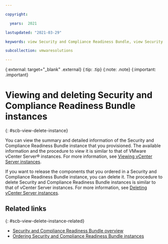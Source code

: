 ```yaml
---

copyright:

  years:  2021

lastupdated: "2021-03-29"

keywords: view Security and Compliance Readiness Bundle, view Security and Compliance Readiness Bundle details, delete Security and Compliance Readiness Bundle, view scb, delete scb

subcollection: vmwaresolutions

---
```


{:external: target="_blank" .external}
{:tip: .tip}
{:note: .note}
{:important: .important}

# Viewing and deleting Security and Compliance Readiness Bundle instances
{: #scb-view-delete-instance}

You can view the summary and detailed information of the Security and Compliance Readiness Bundle instance that you provisioned. The available information and the procedure to view it is similar to that of VMware vCenter Server® instances. For more information, see [Viewing vCenter Server instances](/docs/vmwaresolutions?topic=vmwaresolutions-vc_viewinginstances).

If you want to release the components that you ordered in a Security and Compliance Readiness Bundle instance, you can delete it. The procedure to delete Security and Compliance Readiness Bundle instances is similar to that of vCenter Server instances. For more information, see [Deleting vCenter Server instances](/docs/vmwaresolutions?topic=vmwaresolutions-vc_deletinginstance).

## Related links
{: #scb-view-delete-instance-related}

* [Security and Compliance Readiness Bundle overview](/docs/vmwaresolutions?topic=vmwaresolutions-scb-overview)
* [Ordering Security and Compliance Readiness Bundle instances](/docs/vmwaresolutions?topic=vmwaresolutions-scb-orderinginstance)
